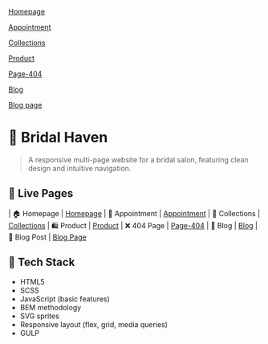 [Homepage](https://YuliiaKosenchuk.github.io/bridal_haven/)

[Appointment](https://YuliiaKosenchuk.github.io/bridal_haven/appointment.html)

[Collections](https://YuliiaKosenchuk.github.io/bridal_haven/collections.html)

[Product](https://YuliiaKosenchuk.github.io/bridal_haven/product.html)

[Page-404](https://YuliiaKosenchuk.github.io/bridal_haven/page-404.html)

[Blog](https://YuliiaKosenchuk.github.io/bridal_haven/blog.html)

[Blog page](https://YuliiaKosenchuk.github.io/bridal_haven/blog-one.html)


# 👰 Bridal Haven

> A responsive multi-page website for a bridal salon, featuring clean design and intuitive navigation.

## 🔗 Live Pages

| 🏠 Homepage    | [Homepage](https://YuliiaKosenchuk.github.io/bridal_haven/)
| 📅 Appointment | [Appointment](https://YuliiaKosenchuk.github.io/bridal_haven/appointment.html)
| 👗 Collections | [Collections](https://YuliiaKosenchuk.github.io/bridal_haven/collections.html)
| 🛍️ Product     | [Product](https://YuliiaKosenchuk.github.io/bridal_haven/product.html)
| ❌ 404 Page    | [Page-404](https://YuliiaKosenchuk.github.io/bridal_haven/page-404.html)
| 📝 Blog        | [Blog](https://YuliiaKosenchuk.github.io/bridal_haven/blog.html)
| 🧾 Blog Post   | [Blog Page](https://YuliiaKosenchuk.github.io/bridal_haven/blog-one.html)

## 📁 Tech Stack

- HTML5
- SCSS
- JavaScript (basic features)
- BEM methodology
- SVG sprites
- Responsive layout (flex, grid, media queries)
- GULP